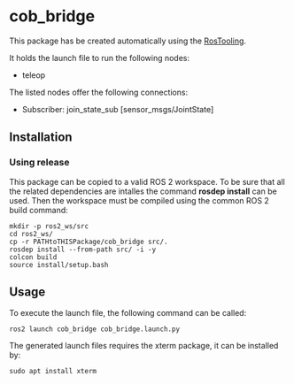 # cob_bridge

This package has be created automatically using the [RosTooling](https://github.com/ipa320/RosTooling).


It holds the launch file to run the following nodes:
- teleop

The listed nodes offer the following connections:
- Subscriber: join_state_sub [sensor_msgs/JointState]

## Installation

### Using release

This package can be copied to a valid ROS 2 workspace. To be sure that all the related dependencies are intalles the command **rosdep install** can be used.
Then the workspace must be compiled using the common ROS 2 build command:

```
mkdir -p ros2_ws/src
cd ros2_ws/
cp -r PATHtoTHISPackage/cob_bridge src/.
rosdep install --from-path src/ -i -y
colcon build
source install/setup.bash
```



## Usage


To execute the launch file, the following command can be called:

```
ros2 launch cob_bridge cob_bridge.launch.py 
```

The generated launch files requires the xterm package, it can be installed by:

```
sudo apt install xterm
```



